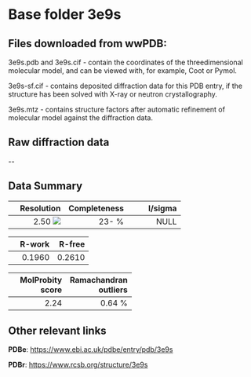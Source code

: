 # Base folder 3e9s

## Files downloaded from wwPDB:

3e9s.pdb and 3e9s.cif - contain the coordinates of the threedimensional molecular model, and can be viewed with, for example, Coot or Pymol.

3e9s-sf.cif - contains deposited diffraction data for this PDB entry, if the structure has been solved with X-ray or neutron crystallography.

3e9s.mtz - contains structure factors after automatic refinement of molecular model against the diffraction data.

## Raw diffraction data

--<br> 

## Data Summary
|   | Resolution | Completeness| I/sigma |
|---|-------------:|----------------:|--------------:|
|   |2.50 <img src="https://latex.codecogs.com/svg.latex?{\mbox{\normalfont\AA}}"/>|  23- %|<img width=50/>NULL |

|   | **R-work**| **R-free**   
|---|-------------:|----------------:|           
||0.1960|0.2610|

|   |**MolProbity<br>score**| **Ramachandran<br>outliers** 
|---|-------------:|----------------:|
||2.24|0.64 %|

## Other relevant links 
**PDBe**:  https://www.ebi.ac.uk/pdbe/entry/pdb/3e9s
 
**PDBr**: https://www.rcsb.org/structure/3e9s 

